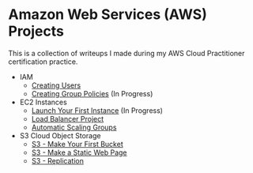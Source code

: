 # Amazon Web Services (AWS) Projects
This is a collection of writeups I made during my AWS Cloud Practitioner certification practice.

- IAM
  - [Creating Users](https://github.com/hann-cyber/AWS-CreateUser)
  - [Creating Group Policies](http://) (In Progress)
- EC2 Instances
  - [Launch Your First Instance](http://) (In Progress)
  - [Load Balancer Project](http://github.com/hann-cyber/AWS-LoadBalancer)
  - [Automatic Scaling Groups](http://github.com/hann-cyber/AWS-ASG)
- S3 Cloud Object Storage
  - [S3 - Make Your First Bucket](http://github.com/hann-cyber/AWS-S3-Bucket)
  - [S3 - Make a Static Web Page](http://github.com/hann-cyber/AWS-S3-StaticWeb)
  - [S3 - Replication](http://github.com/hann-cyber/AWS-S3-Replication)
